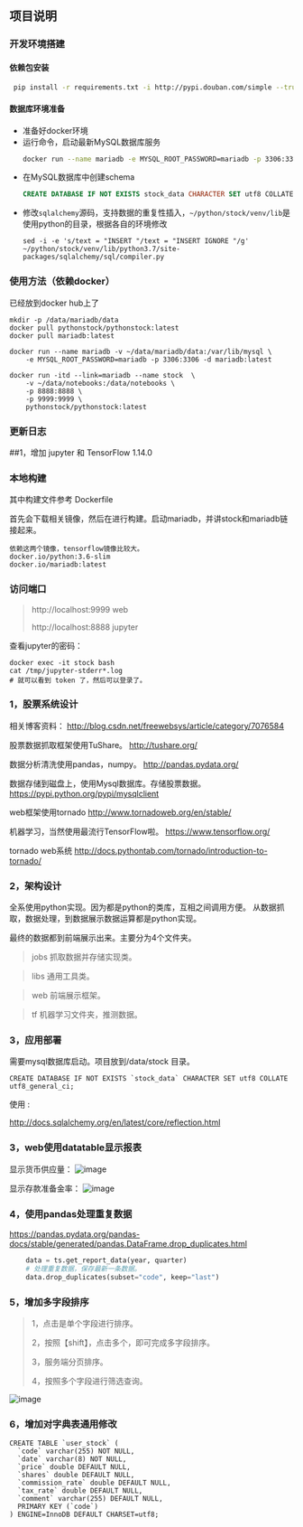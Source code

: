 ## 项目说明
### 开发环境搭建
#### 依赖包安装
```bash
 pip install -r requirements.txt -i http://pypi.douban.com/simple --trusted-host pypi.douban.com
```
#### 数据库环境准备
+ 准备好docker环境
+ 运行命令，启动最新MySQL数据库服务
    ```bash
    docker run --name mariadb -e MYSQL_ROOT_PASSWORD=mariadb -p 3306:3306 -d mysql
    ```
+ 在MySQL数据库中创建schema
    ```sql
    CREATE DATABASE IF NOT EXISTS stock_data CHARACTER SET utf8 COLLATE utf8_general_ci
    ```
+ 修改`sqlalchemy`源码，支持数据的重复性插入，`~/python/stock/venv/lib`是使用python的目录，根据各自的环境修改
    ```
    sed -i -e 's/text = "INSERT "/text = "INSERT IGNORE "/g' ~/python/stock/venv/lib/python3.7/site-packages/sqlalchemy/sql/compiler.py
    ```
### 使用方法（依赖docker）

已经放到docker hub上了

```
mkdir -p /data/mariadb/data
docker pull pythonstock/pythonstock:latest
docker pull mariadb:latest

docker run --name mariadb -v ~/data/mariadb/data:/var/lib/mysql \
    -e MYSQL_ROOT_PASSWORD=mariadb -p 3306:3306 -d mariadb:latest

docker run -itd --link=mariadb --name stock  \
    -v ~/data/notebooks:/data/notebooks \
    -p 8888:8888 \
    -p 9999:9999 \
    pythonstock/pythonstock:latest

```

### 更新日志

##1，增加 jupyter 和 TensorFlow 1.14.0



### 本地构建

其中构建文件参考 Dockerfile

首先会下载相关镜像，然后在进行构建。启动mariadb，并讲stock和mariadb链接起来。

```
依赖这两个镜像，tensorflow镜像比较大。
docker.io/python:3.6-slim
docker.io/mariadb:latest
```

### 访问端口

> http://localhost:9999 web 
>
> http://localhost:8888 jupyter

查看jupyter的密码：

```
docker exec -it stock bash 
cat /tmp/jupyter-stderr*.log
# 就可以看到 token 了，然后可以登录了。
```

### 1，股票系统设计

相关博客资料：
http://blog.csdn.net/freewebsys/article/category/7076584

股票数据抓取框架使用TuShare。
http://tushare.org/

数据分析清洗使用pandas，numpy。
http://pandas.pydata.org/

数据存储到磁盘上，使用Mysql数据库。存储股票数据。
https://pypi.python.org/pypi/mysqlclient

web框架使用tornado
http://www.tornadoweb.org/en/stable/

机器学习，当然使用最流行TensorFlow啦。
https://www.tensorflow.org/

tornado web系统
http://docs.pythontab.com/tornado/introduction-to-tornado/


### 2，架构设计
全系使用python实现。因为都是python的类库，互相之间调用方便。
从数据抓取，数据处理，到数据展示数据运算都是python实现。

最终的数据都到前端展示出来。主要分为4个文件夹。

> jobs 抓取数据并存储实现类。

> libs 通用工具类。

> web 前端展示框架。

> tf 机器学习文件夹，推测数据。

### 3，应用部署

需要mysql数据库启动。项目放到/data/stock 目录。
```
CREATE DATABASE IF NOT EXISTS `stock_data` CHARACTER SET utf8 COLLATE utf8_general_ci;
```

使用 :

http://docs.sqlalchemy.org/en/latest/core/reflection.html

### 3，web使用datatable显示报表

显示货币供应量：
 ![image](https://raw.githubusercontent.com/pythonstock/stock/master/web/static/img/stock-data-01.png)

 显示存款准备金率：
 ![image](https://raw.githubusercontent.com/pythonstock/stock/master/web/static/img/stock-data-02.png)

### 4，使用pandas处理重复数据

https://pandas.pydata.org/pandas-docs/stable/generated/pandas.DataFrame.drop_duplicates.html

```python
    data = ts.get_report_data(year, quarter)
    # 处理重复数据，保存最新一条数据。
    data.drop_duplicates(subset="code", keep="last")
```

### 5，增加多字段排序

> 1，点击是单个字段进行排序。
>
> 2，按照【shift】，点击多个，即可完成多字段排序。
> 
> 3，服务端分页排序。
>
> 4，按照多个字段进行筛选查询。

 ![image](https://raw.githubusercontent.com/pythonstock/stock/master/web/static/img/stock-data-04.png)


### 6，增加对字典表通用修改

```
CREATE TABLE `user_stock` (
  `code` varchar(255) NOT NULL,
  `date` varchar(8) NOT NULL,
  `price` double DEFAULT NULL,
  `shares` double DEFAULT NULL,
  `commission_rate` double DEFAULT NULL,
  `tax_rate` double DEFAULT NULL,
  `comment` varchar(255) DEFAULT NULL,
  PRIMARY KEY (`code`)
) ENGINE=InnoDB DEFAULT CHARSET=utf8;
```

```

```
